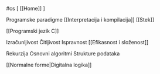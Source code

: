 #cs  [ [[Home]] ]
$\:$

Programske paradigme
[[Interpretacija i kompilacija]]
[[Stek]]

[[Programski jezik C]]

Izračunljivost
Čitljivost
Ispravnost
[[Efikasnost i složenost]]

Rekurzija
Osnovni algoritmi
Strukture podataka

[[Normalne forme|Digitalna logika]]